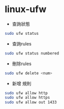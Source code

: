 # linux-ufw

- 查詢狀態
```bash
sudo ufw status
```

- 查詢rules

```bash
sudo ufw status numbered
```

- 刪除rules
```bash
sudo ufw delete <num>
```

- 新增 規則
```bash
sudo ufw allow http
sudo ufw allow https
sudo ufw allow out 1433
```